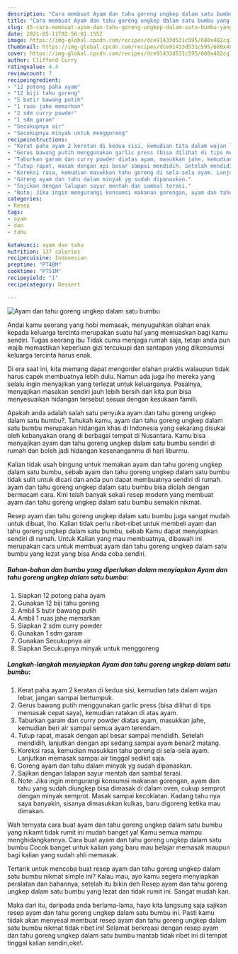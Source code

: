 ```yaml
---
description: "Cara membuat Ayam dan tahu goreng ungkep dalam satu bumbu yang nikmat Untuk Jualan"
title: "Cara membuat Ayam dan tahu goreng ungkep dalam satu bumbu yang nikmat Untuk Jualan"
slug: 45-cara-membuat-ayam-dan-tahu-goreng-ungkep-dalam-satu-bumbu-yang-nikmat-untuk-jualan
date: 2021-05-11T02:56:01.155Z
image: https://img-global.cpcdn.com/recipes/dce91433d531c595/680x482cq70/ayam-dan-tahu-goreng-ungkep-dalam-satu-bumbu-foto-resep-utama.jpg
thumbnail: https://img-global.cpcdn.com/recipes/dce91433d531c595/680x482cq70/ayam-dan-tahu-goreng-ungkep-dalam-satu-bumbu-foto-resep-utama.jpg
cover: https://img-global.cpcdn.com/recipes/dce91433d531c595/680x482cq70/ayam-dan-tahu-goreng-ungkep-dalam-satu-bumbu-foto-resep-utama.jpg
author: Clifford Curry
ratingvalue: 4.4
reviewcount: 7
recipeingredient:
- "12 potong paha ayam"
- "12 biji tahu goreng"
- "5 butir bawang putih"
- "1 ruas jahe memarkan"
- "2 sdm curry powder"
- "1 sdm garam"
- "Secukupnya air"
- "Secukupnya minyak untuk menggoreng"
recipeinstructions:
- "Kerat paha ayam 2 keratan di kedua sisi, kemudian tata dalam wajan lebar, jangan sampai bertumpuk."
- "Gerus bawang putih menggunakan garlic press (bisa dilihat di tips memasak cepat saya), kemudian ratakan di atas ayam."
- "Taburkan garam dan curry powder diatas ayam, masukkan jahe, kemudian beri air sampai semua ayam terendam."
- "Tutup rapat, masak dengan api besar sampai mendidih. Setelah mendidih, lanjutkan dengan api sedang sampai ayam benar2 matang."
- "Koreksi rasa, kemudian masukkan tahu goreng di sela-sela ayam. Lanjutkan memasak sampai air tinggal sedikit saja."
- "Goreng ayam dan tahu dalam minyak yg sudah dipanaskan."
- "Sajikan dengan lalapan sayur mentah dan sambal terasi."
- "Note: Jika ingin mengurangi konsumsi makanan gorengan, ayam dan tahu yang sudah diungkep bisa dimasak di dalam oven, cukup semprot dengan minyak semprot. Masak sampai kecoklatan. Kadang tahu nya saya banyakin, sisanya dimasukkan kulkas, baru digoreng ketika mau dimakan."
categories:
- Resep
tags:
- ayam
- dan
- tahu

katakunci: ayam dan tahu 
nutrition: 137 calories
recipecuisine: Indonesian
preptime: "PT40M"
cooktime: "PT51M"
recipeyield: "1"
recipecategory: Dessert

---
```



![Ayam dan tahu goreng ungkep dalam satu bumbu](https://img-global.cpcdn.com/recipes/dce91433d531c595/680x482cq70/ayam-dan-tahu-goreng-ungkep-dalam-satu-bumbu-foto-resep-utama.jpg)

Andai kamu seorang yang hobi memasak, menyuguhkan olahan enak kepada keluarga tercinta merupakan suatu hal yang memuaskan bagi kamu sendiri. Tugas seorang ibu Tidak cuma menjaga rumah saja, tetapi anda pun wajib memastikan keperluan gizi tercukupi dan santapan yang dikonsumsi keluarga tercinta harus enak.

Di era  saat ini, kita memang dapat mengorder olahan praktis walaupun tidak harus capek membuatnya lebih dulu. Namun ada juga lho mereka yang selalu ingin menyajikan yang terlezat untuk keluarganya. Pasalnya, menyajikan masakan sendiri jauh lebih bersih dan kita pun bisa menyesuaikan hidangan tersebut sesuai dengan kesukaan famili. 



Apakah anda adalah salah satu penyuka ayam dan tahu goreng ungkep dalam satu bumbu?. Tahukah kamu, ayam dan tahu goreng ungkep dalam satu bumbu merupakan hidangan khas di Indonesia yang sekarang disukai oleh kebanyakan orang di berbagai tempat di Nusantara. Kamu bisa menyajikan ayam dan tahu goreng ungkep dalam satu bumbu sendiri di rumah dan boleh jadi hidangan kesenanganmu di hari liburmu.

Kalian tidak usah bingung untuk memakan ayam dan tahu goreng ungkep dalam satu bumbu, sebab ayam dan tahu goreng ungkep dalam satu bumbu tidak sulit untuk dicari dan anda pun dapat membuatnya sendiri di rumah. ayam dan tahu goreng ungkep dalam satu bumbu bisa diolah dengan bermacam cara. Kini telah banyak sekali resep modern yang membuat ayam dan tahu goreng ungkep dalam satu bumbu semakin nikmat.

Resep ayam dan tahu goreng ungkep dalam satu bumbu juga sangat mudah untuk dibuat, lho. Kalian tidak perlu ribet-ribet untuk membeli ayam dan tahu goreng ungkep dalam satu bumbu, sebab Kamu dapat menyiapkan sendiri di rumah. Untuk Kalian yang mau membuatnya, dibawah ini merupakan cara untuk membuat ayam dan tahu goreng ungkep dalam satu bumbu yang lezat yang bisa Anda coba sendiri.

<!--inarticleads1-->

##### Bahan-bahan dan bumbu yang diperlukan dalam menyiapkan Ayam dan tahu goreng ungkep dalam satu bumbu:

1. Siapkan 12 potong paha ayam
1. Gunakan 12 biji tahu goreng
1. Ambil 5 butir bawang putih
1. Ambil 1 ruas jahe memarkan
1. Siapkan 2 sdm curry powder
1. Gunakan 1 sdm garam
1. Gunakan Secukupnya air
1. Siapkan Secukupnya minyak untuk menggoreng




<!--inarticleads2-->

##### Langkah-langkah menyiapkan Ayam dan tahu goreng ungkep dalam satu bumbu:

1. Kerat paha ayam 2 keratan di kedua sisi, kemudian tata dalam wajan lebar, jangan sampai bertumpuk.
1. Gerus bawang putih menggunakan garlic press (bisa dilihat di tips memasak cepat saya), kemudian ratakan di atas ayam.
1. Taburkan garam dan curry powder diatas ayam, masukkan jahe, kemudian beri air sampai semua ayam terendam.
1. Tutup rapat, masak dengan api besar sampai mendidih. Setelah mendidih, lanjutkan dengan api sedang sampai ayam benar2 matang.
1. Koreksi rasa, kemudian masukkan tahu goreng di sela-sela ayam. Lanjutkan memasak sampai air tinggal sedikit saja.
1. Goreng ayam dan tahu dalam minyak yg sudah dipanaskan.
1. Sajikan dengan lalapan sayur mentah dan sambal terasi.
1. Note: Jika ingin mengurangi konsumsi makanan gorengan, ayam dan tahu yang sudah diungkep bisa dimasak di dalam oven, cukup semprot dengan minyak semprot. Masak sampai kecoklatan. Kadang tahu nya saya banyakin, sisanya dimasukkan kulkas, baru digoreng ketika mau dimakan.




Wah ternyata cara buat ayam dan tahu goreng ungkep dalam satu bumbu yang nikamt tidak rumit ini mudah banget ya! Kamu semua mampu menghidangkannya. Cara buat ayam dan tahu goreng ungkep dalam satu bumbu Cocok banget untuk kalian yang baru mau belajar memasak maupun bagi kalian yang sudah ahli memasak.

Tertarik untuk mencoba buat resep ayam dan tahu goreng ungkep dalam satu bumbu nikmat simple ini? Kalau mau, ayo kamu segera menyiapkan peralatan dan bahannya, setelah itu bikin deh Resep ayam dan tahu goreng ungkep dalam satu bumbu yang lezat dan tidak rumit ini. Sangat mudah kan. 

Maka dari itu, daripada anda berlama-lama, hayo kita langsung saja sajikan resep ayam dan tahu goreng ungkep dalam satu bumbu ini. Pasti kamu tiidak akan menyesal membuat resep ayam dan tahu goreng ungkep dalam satu bumbu nikmat tidak ribet ini! Selamat berkreasi dengan resep ayam dan tahu goreng ungkep dalam satu bumbu mantab tidak ribet ini di tempat tinggal kalian sendiri,oke!.

